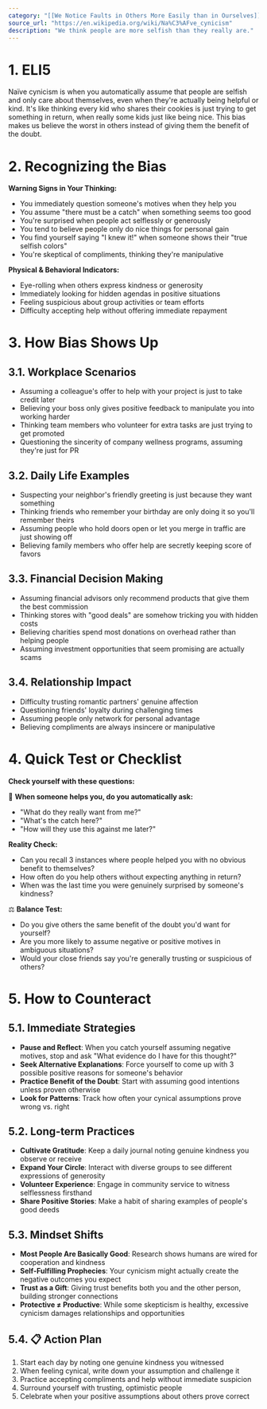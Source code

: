 ```yaml
---
category: "[[We Notice Faults in Others More Easily than in Ourselves]]"
source_url: "https://en.wikipedia.org/wiki/Na%C3%AFve_cynicism"
description: "We think people are more selfish than they really are."
---
```


# 1. ELI5

Naïve cynicism is when you automatically assume that people are selfish and only care about themselves, even when they're actually being helpful or kind. It's like thinking every kid who shares their cookies is just trying to get something in return, when really some kids just like being nice. This bias makes us believe the worst in others instead of giving them the benefit of the doubt.

# 2. Recognizing the Bias

**Warning Signs in Your Thinking:**
- You immediately question someone's motives when they help you
- You assume "there must be a catch" when something seems too good
- You're surprised when people act selflessly or generously
- You tend to believe people only do nice things for personal gain
- You find yourself saying "I knew it!" when someone shows their "true selfish colors"
- You're skeptical of compliments, thinking they're manipulative

**Physical & Behavioral Indicators:**
- Eye-rolling when others express kindness or generosity
- Immediately looking for hidden agendas in positive situations
- Feeling suspicious about group activities or team efforts
- Difficulty accepting help without offering immediate repayment

# 3. How Bias Shows Up

## 3.1. **Workplace Scenarios**

- Assuming a colleague's offer to help with your project is just to take credit later
- Believing your boss only gives positive feedback to manipulate you into working harder
- Thinking team members who volunteer for extra tasks are just trying to get promoted
- Questioning the sincerity of company wellness programs, assuming they're just for PR

## 3.2. **Daily Life Examples**

- Suspecting your neighbor's friendly greeting is just because they want something
- Thinking friends who remember your birthday are only doing it so you'll remember theirs
- Assuming people who hold doors open or let you merge in traffic are just showing off
- Believing family members who offer help are secretly keeping score of favors

## 3.3. **Financial Decision Making**

- Assuming financial advisors only recommend products that give them the best commission
- Thinking stores with "good deals" are somehow tricking you with hidden costs
- Believing charities spend most donations on overhead rather than helping people
- Assuming investment opportunities that seem promising are actually scams

## 3.4. **Relationship Impact**

- Difficulty trusting romantic partners' genuine affection
- Questioning friends' loyalty during challenging times
- Assuming people only network for personal advantage
- Believing compliments are always insincere or manipulative

# 4. Quick Test or Checklist

**Check yourself with these questions:**

🤔 **When someone helps you, do you automatically ask:**

- "What do they really want from me?"
- "What's the catch here?"
- "How will they use this against me later?"

**Reality Check:**
- Can you recall 3 instances where people helped you with no obvious benefit to themselves?
- How often do you help others without expecting anything in return?
- When was the last time you were genuinely surprised by someone's kindness?

⚖️ **Balance Test:**

- Do you give others the same benefit of the doubt you'd want for yourself?
- Are you more likely to assume negative or positive motives in ambiguous situations?
- Would your close friends say you're generally trusting or suspicious of others?

# 5. How to Counteract

## 5.1. **Immediate Strategies**

- **Pause and Reflect**: When you catch yourself assuming negative motives, stop and ask "What evidence do I have for this thought?"
- **Seek Alternative Explanations**: Force yourself to come up with 3 possible positive reasons for someone's behavior
- **Practice Benefit of the Doubt**: Start with assuming good intentions unless proven otherwise
- **Look for Patterns**: Track how often your cynical assumptions prove wrong vs. right

## 5.2. **Long-term Practices**

- **Cultivate Gratitude**: Keep a daily journal noting genuine kindness you observe or receive
- **Expand Your Circle**: Interact with diverse groups to see different expressions of generosity
- **Volunteer Experience**: Engage in community service to witness selflessness firsthand
- **Share Positive Stories**: Make a habit of sharing examples of people's good deeds

## 5.3. **Mindset Shifts**

- **Most People Are Basically Good**: Research shows humans are wired for cooperation and kindness
- **Self-Fulfilling Prophecies**: Your cynicism might actually create the negative outcomes you expect
- **Trust as a Gift**: Giving trust benefits both you and the other person, building stronger connections
- **Protective ≠ Productive**: While some skepticism is healthy, excessive cynicism damages relationships and opportunities

## 5.4. 📋 **Action Plan**

1. Start each day by noting one genuine kindness you witnessed
2. When feeling cynical, write down your assumption and challenge it
3. Practice accepting compliments and help without immediate suspicion
4. Surround yourself with trusting, optimistic people
5. Celebrate when your positive assumptions about others prove correct

